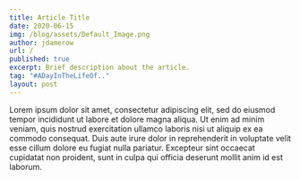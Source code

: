 ```yaml
---
title: Article Title
date: 2020-06-15
img: /blog/assets/Default_Image.png
author: jdamerow
url: /
published: true
excerpt: Brief description about the article.
tag: "#ADayInTheLifeOf.."
layout: post
---
```


<p>Lorem ipsum dolor sit amet, consectetur adipiscing elit, sed do eiusmod tempor incididunt ut labore et dolore magna aliqua. Ut enim ad minim veniam, quis nostrud exercitation ullamco laboris nisi ut aliquip ex ea commodo consequat. Duis aute irure dolor in reprehenderit in voluptate velit esse cillum dolore eu fugiat nulla pariatur. Excepteur sint occaecat cupidatat non proident, sunt in culpa qui officia deserunt mollit anim id est laborum.</p>